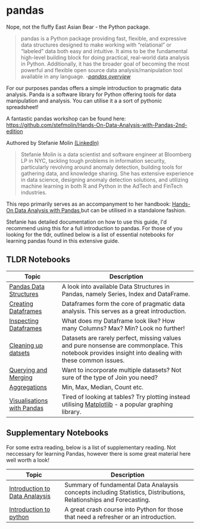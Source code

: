 # pandas

Nope, not the fluffy East Asian Bear - the Python package.


> pandas is a Python package providing fast, flexible, and expressive data structures designed to make working with “relational” or “labeled” data both easy and intuitive. 
> It aims to be the fundamental high-level building block for doing practical, real-world data analysis in Python. 
> Additionally, it has the broader goal of becoming the most powerful and flexible open source data analysis/manipulation tool available in any language.
-*[pandas overview](https://pandas.pydata.org/pandas-docs/stable/getting_started/overview.html)*

For our purposes pandas offers a simple introduction to pragmatic data analysis. Panda is a software library for Python offering tools for data manipulation and analysis. You can utilise it a a sort of pythonic spreadsheet!


A fantastic pandas workshop can be found here: https://github.com/stefmolin/Hands-On-Data-Analysis-with-Pandas-2nd-edition


Authored by Stefanie Molin [(LinkedIn)](https://www.linkedin.com/in/stefanie-molin)
>Stefanie Molin is a data scientist and software engineer at Bloomberg LP in NYC, tackling tough problems in information security, particularly revolving around anomaly detection, building tools for gathering data, and knowledge sharing. She has extensive experience in data science, designing anomaly detection solutions, and utilizing machine learning in both R and Python in the AdTech and FinTech industries.

This repo primarily serves as an accompanyment to her handbook: [Hands-On Data Analysis with Pandas ](https://www.amazon.co.uk/Hands-Data-Analysis-Pandas-visualization-ebook/dp/B08R67H7F5) but can be utilised in a standalone fashion.

Stefanie has detailed documentation on how to use this guide, I'd recommend using this for a full introduction to pandas. For those of you looking for the tldr, outlined below is a list of essential notebooks for learning pandas found in this extensive guide.

## TLDR Notebooks

| Topic                                                                                                                                                                     | Description |
| -----------                                                                                                                                                               | -----------            |
| [Pandas Data Structures](https://github.com/stefmolin/Hands-On-Data-Analysis-with-Pandas-2nd-edition/blob/master/ch_02/1-pandas_data_structures.ipynb)                    | A look into available Data Structures in Pandas, namely Series, Index and DataFrame.      |
| [Creating Dataframes](https://github.com/stefmolin/Hands-On-Data-Analysis-with-Pandas-2nd-edition/blob/master/ch_02/2-creating_dataframes.ipynb)                          | Dataframes form the core of pragmatic data analysis. This serves as a great introduction.         |
| [Inspecting Dataframes](https://github.com/stefmolin/Hands-On-Data-Analysis-with-Pandas-2nd-edition/blob/master/ch_02/4-inspecting_dataframes.ipynb) | What does my Dataframe look like? How many Columns? Max? Min? Look no further! | 
| [Cleaning up datsets](https://github.com/stefmolin/Hands-On-Data-Analysis-with-Pandas-2nd-edition/blob/master/ch_03/3-cleaning_data.ipynb) | Datasets are rarely perfect, missing values and pure nonsense are commonplace. This notebook provides insight into dealing with these common issues.
| [Querying and Merging](https://github.com/stefmolin/Hands-On-Data-Analysis-with-Pandas-2nd-edition/blob/master/ch_04/1-querying_and_merging.ipynb) | Want to incorporate multiple datasets? Not sure of the type of Join you need? |
| [Aggregations](https://github.com/stefmolin/Hands-On-Data-Analysis-with-Pandas-2nd-edition/blob/master/ch_04/3-aggregations.ipynb) | Min, Max, Median, Count etc. |
| [Visualisations with Pandas](https://github.com/stefmolin/Hands-On-Data-Analysis-with-Pandas-2nd-edition/blob/master/ch_05/2-plotting_with_pandas.ipynb) | Tired of looking at tables? Try plotting instead utilising [Matplotlib](https://matplotlib.org/) - a popular graphing library. | 


## Supplementary Notebooks
For some extra reading, below is a list of supplementary reading. Not neccessary for learning Pandas, however there is some great material here well worth a look!

| Topic                                                                                                                                                                     | Description |
| -----------                                                                                                                                                               | ----------- | 
| [Introduction to Data Analaysis](https://github.com/stefmolin/Hands-On-Data-Analysis-with-Pandas-2nd-edition/blob/master/ch_01/introduction_to_data_analysis.ipynb)       | Summary of fundamental Data Analaysis concepts including Statistics, Distributions, Relationships and Forecasting. |
| [Introduction to python](https://github.com/stefmolin/Hands-On-Data-Analysis-with-Pandas-2nd-edition/blob/master/ch_01/python_101.ipynb)                                  | A great crash course into Python for those that need a refresher or an introduction.

